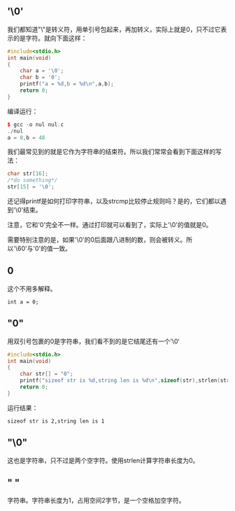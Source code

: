 ## '\0'

我们都知道"\\"是转义符，用单引号包起来，再加转义，实际上就是0，只不过它表示的是字符。就向下面这样：

```cpp
#include<stdio.h>
int main(void)
{
    char a = '\0';
    char b = '0';
    printf("a = %d,b = %d\n",a,b);
    return 0;
}
```

编译运行：

```cpp
$ gcc -o nul nul.c
./nul
a = 0,b = 48
```

我们最常见到的就是它作为字符串的结束符。所以我们常常会看到下面这样的写法：

```cpp
char str[16];
/*do something*/
str[15] = '\0';
```

还记得printf是如何打印字符串，以及strcmp比较停止规则吗？是的，它们都以遇到'\0'结束。

注意，它和'0'完全不一样。通过打印就可以看到了，实际上'\0'的值就是0。

需要特别注意的是，如果'\0'的0后面跟八进制的数，则会被转义。所以'\60'与'0'的值一致。

## 0

这个不用多解释。

```
int a = 0;
```

## "0"

用双引号包裹的0是字符串，我们看不到的是它结尾还有一个’\0‘

```cpp
#include<stdio.h>
int main(void)
{
    char str[] = "0";
    printf("sizeof str is %d,string len is %d\n",sizeof(str),strlen(str));
    return 0;
}
```

运行结果：

```
sizeof str is 2,string len is 1
```

## "\0"

这也是字符串，只不过是两个空字符。使用strlen计算字符串长度为0。

## " "

字符串。字符串长度为1，占用空间2字节，是一个空格加空字符。

